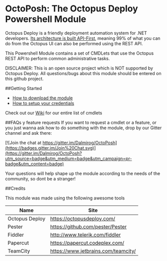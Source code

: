 # OctoPosh: The Octopus Deploy Powershell Module

Octopus Deploy is a friendly deployment automation system for .NET developers. [Its architecture is built API-First](http://docs.octopusdeploy.com/display/OD/Octopus+REST+API), meaning 99% of what you can do from the Octopus UI can also be performed using the REST API.

This Powershell Module contains a set of CMDLets that use the Octopus REST API to perform common administrative tasks.

DISCLAIMER: This is an open source project which is NOT supported by Octopus Deploy. All questions/bugs about this module should be entered on this github project.

##Getting Started

- [How to download the module](https://github.com/Dalmirog/OctoPosh/wiki/Installing-the-module)
- [How to setup your credentials](https://github.com/Dalmirog/OctoPosh/wiki/Setting-Credentials)

Check out our [Wiki](https://github.com/Dalmirog/OctoPosh/wiki) for our entire list of cmdlets

##FAQs y feature requests
If you want to request a cmdlet or a feature, or you just wanna ask how to do something with the module, drop by our Gitter channel and ask there:

[![Join the chat at https://gitter.im/Dalmirog/OctoPosh](https://badges.gitter.im/Join%20Chat.svg)](https://gitter.im/Dalmirog/OctoPosh?utm_source=badge&utm_medium=badge&utm_campaign=pr-badge&utm_content=badge)

Your questions will help shape up the module according to the needs of the community, so dont be a stranger!

##Credits

This module was made using the following awesome tools

| Name | Site|
| ------------- | ----------- |
| Octopus Deploy      | https://octopusdeploy.com/|
| Pester | https://github.com/pester/Pester|
| Fiddler | http://www.telerik.com/fiddler |
| Papercut     | https://papercut.codeplex.com/ |
| TeamCity    | https://www.jetbrains.com/teamcity/ |
